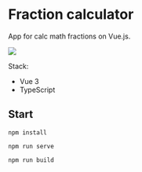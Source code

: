 # Fraction calculator

App for calc math fractions on Vue.js.

<img src="https://raw.githubusercontent.com/doggerwork/test-vue-task-fraction-calculator/master/public/source/preview.png">

Stack:
- Vue 3
- TypeScript

## Start
```
npm install

npm run serve

npm run build
```
